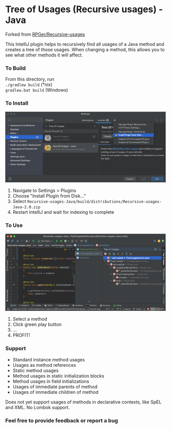 # Tree of Usages (Recursive usages) - Java

Forked from [RPGer/Recursive-usages](https://github.com/RPGer/Recursive-usages)

This IntelliJ plugin helps to recursively find all usages of a Java method and creates a tree of those usages.
When changing a method, this allows you to see what other methods it will affect.

### To Build
From this directory, run
<br/>`./gradlew build` (*nix)
<br/>`gradlew.bat build` (Windows)

### To Install
![Install From Disk](img/install-from-disk.png)
1. Navigate to Settings > Plugins
2. Choose "Install Plugin from Disk..."
3. Select `Recursive-usages-Java/build/distributions/Recursive-usages-Java-2.0.zip`
4. Restart IntelliJ and wait for indexing to complete

### To Use
![Plugin in Action](img/plugin-in-action.png)
1. Select a method
2. Click green play button
3. ...
4. PROFIT!

### Support
* Standard instance method usages
* Usages as method references
* Static method usages
* Method usages in static initialization blocks
* Method usages in field initializations
* Usages of immediate parents of method
* Usages of immediate children of method

Does not yet support usages of methods in declarative contexts, like SpEL and XML. No Lombok support.

### Feel free to provide feedback or report a bug
